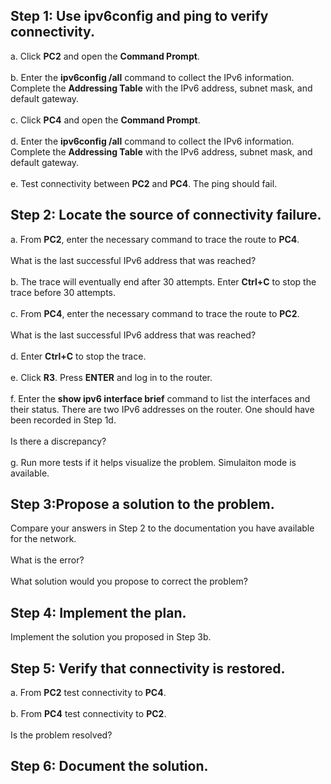## Step 1: Use ipv6config and ping to verify connectivity.
a. Click **PC2** and open the **Command Prompt**.<br><br>
b. Enter the **ipv6config /all** command to collect the IPv6 information. Complete the **Addressing Table** with the IPv6 address, subnet mask, and default gateway.<br><br>
c. Click **PC4** and open the **Command Prompt**.<br><br>
d. Enter the **ipv6config /all** command to collect the IPv6 information. Complete the **Addressing Table** with the IPv6 address, subnet mask, and default gateway.<br><br>
e. Test connectivity between **PC2** and **PC4**. The ping should fail.
## Step 2: Locate the source of connectivity failure.
a. From **PC2**, enter the necessary command to trace the route to **PC4**.<br><br>
What is the last successful IPv6 address that was reached?<br><br>
b. The trace will eventually end after 30 attempts. Enter **Ctrl+C** to stop the trace before 30 attempts.<br><br>
c. From **PC4**, enter the necessary command to trace the route to **PC2**.<br><br>
What is the last successful IPv6 address that was reached?<br><br>
d. Enter **Ctrl+C** to stop the trace.<br><br>
e. Click **R3**. Press **ENTER** and log in to the router.<br><br>
f. Enter the **show ipv6 interface brief** command to list the interfaces and their status. There are two IPv6 addresses on the router. One should have been recorded in Step 1d.<br><br>
Is there a discrepancy?<br><br>
g. Run more tests if it helps visualize the problem. Simulaiton mode is available.
## Step 3:Propose a solution to the problem.
Compare your answers in Step 2 to the documentation you have available for the network.<br><br>
What is the error?<br><br>
What solution would you propose to correct the problem?
## Step 4: Implement the plan.
Implement the solution you proposed in Step 3b.
## Step 5: Verify that connectivity is restored.
a. From **PC2** test connectivity to **PC4**.<br><br>
b. From **PC4** test connectivity to **PC2**.<br><br>
Is the problem resolved?
## Step 6: Document the solution.
